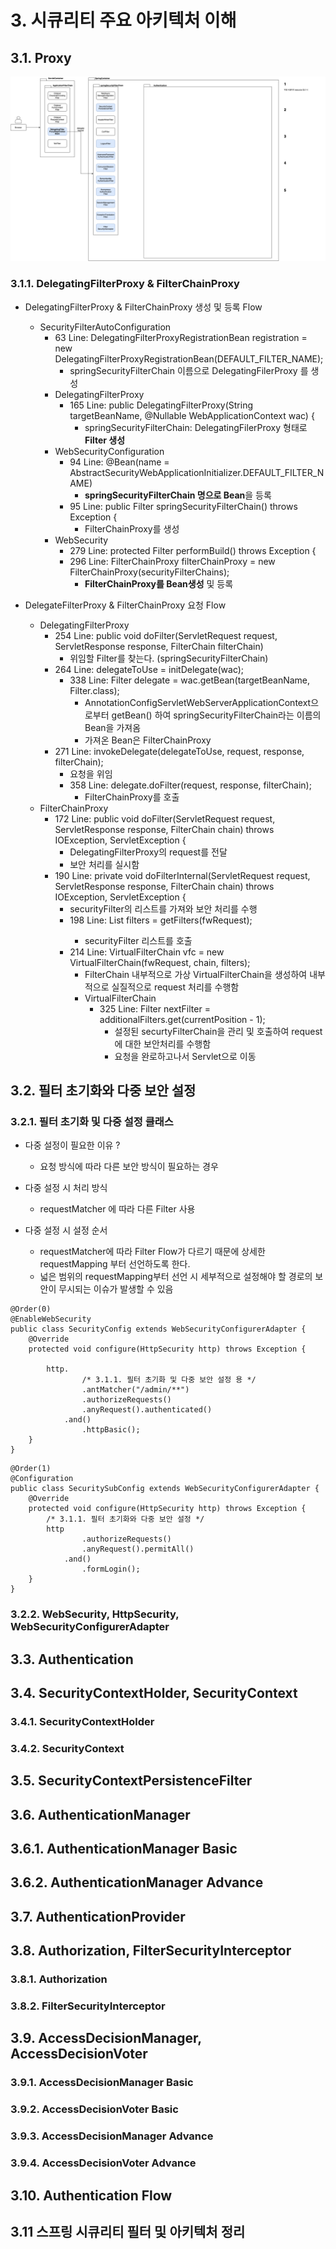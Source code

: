 # 3. 시큐리티 주요 아키텍처 이해 

## 3.1. Proxy

![DelegatingFilterProxy & FilterChainProxy](/docs/img/flow/flow_DelegatingFilterProxy_FilterChainProxy.png)

### 3.1.1. DelegatingFilterProxy & FilterChainProxy
- DelegatingFilterProxy & FilterChainProxy 생성 및 등록 Flow
    - SecurityFilterAutoConfiguration
        - 63 Line: DelegatingFilterProxyRegistrationBean registration = new DelegatingFilterProxyRegistrationBean(DEFAULT_FILTER_NAME);
            - springSecurityFilterChain 이름으로 DelegatingFilerProxy 를 생성
        - DelegatingFilterProxy
            - 165 Line: public DelegatingFilterProxy(String targetBeanName, @Nullable WebApplicationContext wac) {
                - springSecurityFilterChain: DelegatingFilerProxy 형태로 **Filter 생성**
        - WebSecurityConfiguration
            - 94 Line: @Bean(name = AbstractSecurityWebApplicationInitializer.DEFAULT_FILTER_NAME)
                - **springSecurityFilterChain 명으로 Bean**을 등록
            - 95 Line: public Filter springSecurityFilterChain() throws Exception {
                - FilterChainProxy를 생성
        - WebSecurity
            - 279 Line: protected Filter performBuild() throws Exception {
            - 296 Line: FilterChainProxy filterChainProxy = new FilterChainProxy(securityFilterChains);
                - **FilterChainProxy를 Bean생성** 및 등록

- DelegateFilterProxy & FilterChainProxy 요청 Flow
    - DelegatingFilterProxy
        - 254 Line: public void doFilter(ServletRequest request, ServletResponse response, FilterChain filterChain)
            - 위임할 Filter를 찾는다. (springSecurityFilterChain)
        - 264 Line: delegateToUse = initDelegate(wac);
            - 338 Line: Filter delegate = wac.getBean(targetBeanName, Filter.class);
                - AnnotationConfigServletWebServerApplicationContext으로부터 getBean() 하여 springSecurityFilterChain라는 이름의 Bean을 가져옴
                - 가져온 Bean은 FilterChainProxy
        - 271 Line: invokeDelegate(delegateToUse, request, response, filterChain);
            - 요청을 위임
            - 358 Line: delegate.doFilter(request, response, filterChain);
                - FilterChainProxy를 호출
    - FilterChainProxy
        - 172 Line: public void doFilter(ServletRequest request, ServletResponse response, FilterChain chain) throws IOException, ServletException {
            - DelegatingFilterProxy의 request를 전달
            - 보안 처리를 실시함
        - 190 Line: private void doFilterInternal(ServletRequest request, ServletResponse response, FilterChain chain) throws IOException, ServletException {
            - securityFilter의 리스트를 가져와 보안 처리를 수행
            - 198 Line: List<Filter> filters = getFilters(fwRequest);
                - securityFilter 리스트를 호출
            - 214 Line: VirtualFilterChain vfc = new VirtualFilterChain(fwRequest, chain, filters);
                - FilterChain 내부적으로 가상 VirtualFilterChain을 생성하여 내부적으로 실질적으로 request 처리를 수행함
                - VirtualFilterChain
                    - 325 Line: Filter nextFilter = additionalFilters.get(currentPosition - 1);
                        - 설정된 securtyFilterChain을 관리 및 호출하여 request에 대한 보안처리를 수행함
                        - 요청을 완로하고나서 Servlet으로 이동

## 3.2. 필터 초기화와 다중 보안 설정

### 3.2.1. 필터 초기화 및 다중 설정 클래스
- 다중 설정이 필요한 이유 ?
    - 요청 방식에 따라 다른 보안 방식이 필요하는 경우

- 다중 설정 시 처리 방식
    - requestMatcher 에 따라 다른 Filter 사용

- 다중 설정 시 설정 순서
    - requestMatcher에 따라 Filter Flow가 다르기 때문에 상세한 requestMapping 부터 선언하도록 한다.
    - 넓은 범위의 requestMapping부터 선언 시 세부적으로 설정해야 할 경로의 보안이 무시되는 이슈가 발생할 수 있음

```
@Order(0)
@EnableWebSecurity
public class SecurityConfig extends WebSecurityConfigurerAdapter {
    @Override
    protected void configure(HttpSecurity http) throws Exception {

        http.
                /* 3.1.1. 필터 초기화 및 다중 보안 설정 용 */
                .antMatcher("/admin/**")
                .authorizeRequests()
                .anyRequest().authenticated()
            .and()
                .httpBasic();
    }
}
```

```
@Order(1)
@Configuration
public class SecuritySubConfig extends WebSecurityConfigurerAdapter {
    @Override
    protected void configure(HttpSecurity http) throws Exception {
        /* 3.1.1. 필터 초기화와 다중 보안 설정 */
        http
                .authorizeRequests()
                .anyRequest().permitAll()
            .and()
                .formLogin();
    }
}
```

### 3.2.2. WebSecurity, HttpSecurity, WebSecurityConfigurerAdapter

## 3.3. Authentication

## 3.4. SecurityContextHolder, SecurityContext

### 3.4.1. SecurityContextHolder

### 3.4.2. SecurityContext


## 3.5. SecurityContextPersistenceFilter

## 3.6. AuthenticationManager

## 3.6.1. AuthenticationManager Basic

## 3.6.2. AuthenticationManager Advance


## 3.7. AuthenticationProvider


## 3.8. Authorization, FilterSecurityInterceptor

### 3.8.1. Authorization

### 3.8.2. FilterSecurityInterceptor


## 3.9. AccessDecisionManager, AccessDecisionVoter

### 3.9.1. AccessDecisionManager Basic

### 3.9.2. AccessDecisionVoter Basic

### 3.9.3. AccessDecisionManager Advance

### 3.9.4. AccessDecisionVoter Advance


## 3.10. Authentication Flow


## 3.11 스프링 시큐리티 필터 및 아키텍처 정리
